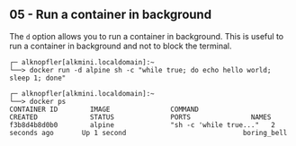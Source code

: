 ## 05 - Run a container in background

The `d` option allows you to run a container in background. This is useful to run a container in background and not to block the terminal.

```shell
┌─ alknopfler[alkmini.localdomain]:~
└──> docker run -d alpine sh -c "while true; do echo hello world; sleep 1; done"
```

```shell
┌─ alknopfler[alkmini.localdomain]:~
└──> docker ps
CONTAINER ID        IMAGE               COMMAND                  CREATED             STATUS              PORTS               NAMES
f3b8d4b8d0b0        alpine              "sh -c 'while true..."   2 seconds ago       Up 1 second                             boring_bell
```
